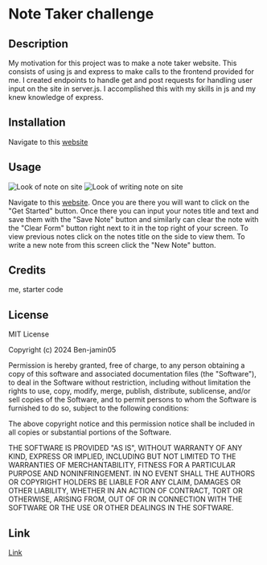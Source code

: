 # Note Taker challenge

## Description

My motivation for this project was to make a note taker website. This consists of using js and express to make calls to the frontend provided for me. I created endpoints to handle get and post requests for handling user input on the site in server.js. I accomplished this with my skills in js and my knew knowledge of express. 

## Installation

Navigate to this [website](https://note-taker-challenge-kn1o.onrender.com)

## Usage

![Look of note on site](./images/Screenshot%202024-06-17%20at%2010.00.02 PM.png)
![Look of writing note on site](./images/Screenshot%202024-06-17%20at%2010.00.11 PM.png)

Navigate to this [website](https://note-taker-challenge-kn1o.onrender.com). Once you are there you will want to click on the "Get Started" button. Once there you can input your notes title and text and save them with the "Save Note" button and similarly can clear the note with the "Clear Form" button right next to it in the top right of your screen. To view previous notes click on the notes title on the side to view them. To write a new note from this screen click the "New Note" button.

## Credits 

me, starter code

## License

MIT License

Copyright (c) 2024 Ben-jamin05

Permission is hereby granted, free of charge, to any person obtaining a copy
of this software and associated documentation files (the "Software"), to deal
in the Software without restriction, including without limitation the rights
to use, copy, modify, merge, publish, distribute, sublicense, and/or sell
copies of the Software, and to permit persons to whom the Software is
furnished to do so, subject to the following conditions:

The above copyright notice and this permission notice shall be included in all
copies or substantial portions of the Software.

THE SOFTWARE IS PROVIDED "AS IS", WITHOUT WARRANTY OF ANY KIND, EXPRESS OR
IMPLIED, INCLUDING BUT NOT LIMITED TO THE WARRANTIES OF MERCHANTABILITY,
FITNESS FOR A PARTICULAR PURPOSE AND NONINFRINGEMENT. IN NO EVENT SHALL THE
AUTHORS OR COPYRIGHT HOLDERS BE LIABLE FOR ANY CLAIM, DAMAGES OR OTHER
LIABILITY, WHETHER IN AN ACTION OF CONTRACT, TORT OR OTHERWISE, ARISING FROM,
OUT OF OR IN CONNECTION WITH THE SOFTWARE OR THE USE OR OTHER DEALINGS IN THE
SOFTWARE.



## Link

[Link](https://note-taker-challenge-kn1o.onrender.com)